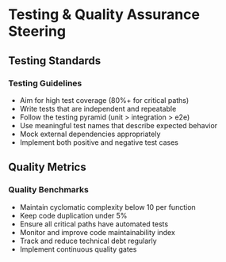# Testing & Quality Assurance Steering

## Testing Standards

### Testing Guidelines
- Aim for high test coverage (80%+ for critical paths)
- Write tests that are independent and repeatable
- Follow the testing pyramid (unit > integration > e2e)
- Use meaningful test names that describe expected behavior
- Mock external dependencies appropriately
- Implement both positive and negative test cases

## Quality Metrics

### Quality Benchmarks
- Maintain cyclomatic complexity below 10 per function
- Keep code duplication under 5%
- Ensure all critical paths have automated tests
- Monitor and improve code maintainability index
- Track and reduce technical debt regularly
- Implement continuous quality gates
